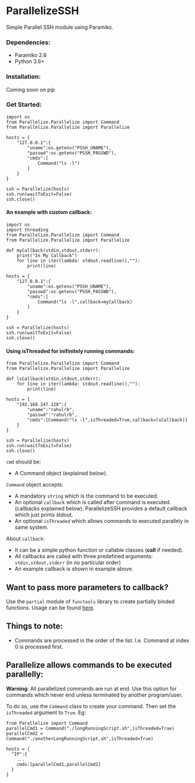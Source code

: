 # ParallelizeSSH
Simple Parallel SSH module using Paramiko.

### Dependencies:
- Paramiko 2.6
- Python 3.6+

### Installation:
Coming soon on pip

### Get Started:

    import os
    from Parallelize.Parallelize import Command
    from Parallelize.Parallelize import Parallelize
     
    hosts = {
        "127.0.0.1":{
            "uname":os.getenv("PSSH_UNAME"),
            "passwd":os.getenv("PSSH_PASSWD"),
            "cmds":[
                Command("ls -l")
            ]
        }
    }
     
    ssh = Parallelize(hosts)
    ssh.run(waitToExit=False)
    ssh.close()

#### An example with custom callback:

    import os
    import threading
    from Parallelize.Parallelize import Command
    from Parallelize.Parallelize import Parallelize
     
    def myCallback(stdin,stdout,stderr):
        print("In My Callback")
        for line in iter(lambda: stdout.readline(),""):
            print(line)
     
    hosts = {
        "127.0.0.1":{
            "uname":os.getenv("PSSH_UNAME"),
            "passwd":os.getenv("PSSH_PASSWD"),
            "cmds":[
                Command("ls -l",callback=myCallback)
            ]
        }
    }
     
    ssh = Parallelize(hosts)
    ssh.run(waitToExit=False)
    ssh.close()

#### Using isThreaded for inifinitely running commands:

    from Parallelize.Parallelize import Command
    from Parallelize.Parallelize import Parallelize
       
    def lsCallback(stdin,stdout,stderr):
        for line in iter(lambda: stdout.readline(),""):
            print(line)
     
    hosts = {
        "192.168.247.128":{
            "uname":"rahulrb",
            "passwd":"rahulrb",
            "cmds":[Command("ls -l",isThreaded=True,callback=lsCallback)]
        }
    }
     
    ssh = Parallelize(hosts)
    ssh.run(waitToExit=False)
    ssh.close()

`cmd` should be:
- A Command object (explained below).

`Command` object accepts:
- A mandatory `string` which is the command to be executed.
- An optional `callback` which is called after command is executed. (callbacks explained below). ParallelizeSSH provides a default callback which just prints stdout.
- An optional `isThreaded` which allows commands to executed parallely in same system.

About `callback`:
- It can be a simple python function or callable classes (__call__ if needed).
- All callbacks are called with three predefined arguments: `stdin,stdout,stderr` (in no particular order)
- An example callback is shown in example above.

## Want to pass more parameters to callback?
Use the `partial` module of `functools` library to create partially binded functions. Usage can be found [here](https://docs.python.org/3.6/library/functools.html#functools.partial).

## Things to note:
- Commands are processed in the order of the list. I.e. Command at index 0 is processed first.

## Parallelize allows commands to be executed parallelly:
**Warning**: All parallelized commands are run at end. Use this option for commands which never end unless terminated by another program/user.

To do so, use the `Command` class to create your command. Then set the `isThreaded` argument to `True`. Eg:

    from Parallelize import Command
    parallelCmd1 = Command("./longRunningScript.sh",isThreaded=True)
    parallelCmd2 = Command("./anotherLongRunningScript.sh",isThreaded=True)
    
    hosts = {
      "IP":{
        ...
        cmds:[parallelCmd1,parallelCmd2]
      }
    }

